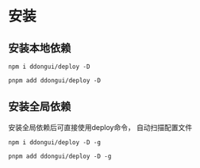 #  安装

## 安装本地依赖

<CodeGroup>
<CodeGroupItem title="npm" active>

```bash:no-line-numbers
npm i ddongui/deploy -D
```

  </CodeGroupItem>

  <CodeGroupItem title="pnpm" >

```bash:no-line-numbers
pnpm add ddongui/deploy -D
```

  </CodeGroupItem>
</CodeGroup>

## 安装全局依赖

安装全局依赖后可直接使用deploy命令， 自动扫描配置文件

<CodeGroup>
<CodeGroupItem title="npm" active>

```bash:no-line-numbers
npm i ddongui/deploy -D -g
```

  </CodeGroupItem>

  <CodeGroupItem title="pnpm" >

```bash:no-line-numbers
pnpm add ddongui/deploy -D -g
```

  </CodeGroupItem>
</CodeGroup>
